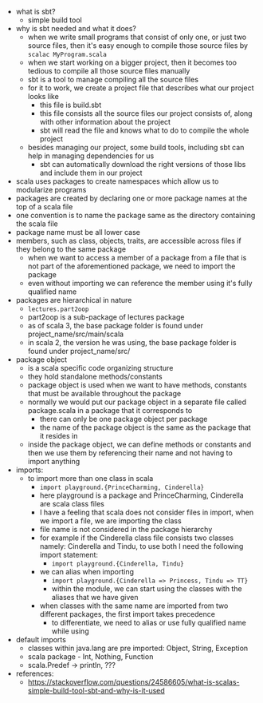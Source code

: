 - what is sbt?
	- simple build tool
- why is sbt needed and what it does?
	- when we write small programs that consist of only one, or just two source files, then it's easy enough to compile those source files by `scalac MyProgram.scala`
	- when we start working on a bigger project, then it becomes too tedious to compile all those source files manually
	- sbt is a tool to manage compiling all the source files
	- for it to work, we create a project file that describes what our project looks like
		- this file is build.sbt
		- this file consists all the source files our project consists of, along with other information about the project
		- sbt will read the file and knows what to do to compile the whole project
	- besides managing our project, some build tools, including sbt can help in managing dependencies for us
		- sbt can automatically download the right versions of those libs and include them in our project
- scala uses packages to create namespaces which allow us to modularize programs
- packages are created by declaring one or more package names at the top of a scala file
- one convention is to name the package same as the directory containing the scala file
- package name must be all lower case
- members, such as class, objects, traits, are accessible across files if they belong to the same package
	- when we want to access a member of a package from a file that is not part of the aforementioned package, we need to import the package 
	- even without importing we can reference the member using it's fully qualified name
- packages are hierarchical in nature
	- `lectures.part2oop`
	- part2oop is a sub-package of lectures package
	- as of scala 3, the base package folder is found under project_name/src/main/scala
	- in scala 2, the version he was using, the base package folder is found under project_name/src/
- package object
	- is a scala specific code organizing structure
	- they hold standalone methods/constants
	- package object is used when we want to have methods, constants that must be available throughout the package
	- normally we would put our package object in a separate file called package.scala in a package that it corresponds to
		- there can only be one package object per package
		- the name of the package object is the same as the package that it resides in
	- inside the package object, we can define methods or constants and then we use them by referencing their name and not having to import anything
- imports:
	- to import more than one class in scala
		- `import playground.{PrinceCharming, Cinderella}`
		- here playground is a package and PrinceCharming, Cinderella are scala class files
		- I have a feeling that scala does not consider files in import, when we import a file, we are importing the class
		- file name is not considered in the package hierarchy
		- for example if the Cinderella class file consists two classes namely: Cinderella and Tindu, to use both I need the following import statement:
			- `import playground.{Cinderella, Tindu}`
		- we can alias when importing
			- `import playground.{Cinderella => Princess, Tindu => TT}`
			- within the module, we can start using the classes with the aliases that we have given
		- when classes with the same name are imported from two different packages, the first import takes precedence
			- to differentiate, we need to alias or use fully qualified name while using
- default imports
	- classes within java.lang are pre imported: Object, String, Exception
	- scala package - Int, Nothing, Function
	- scala.Predef -> println, ???
- references:
	- https://stackoverflow.com/questions/24586605/what-is-scalas-simple-build-tool-sbt-and-why-is-it-used